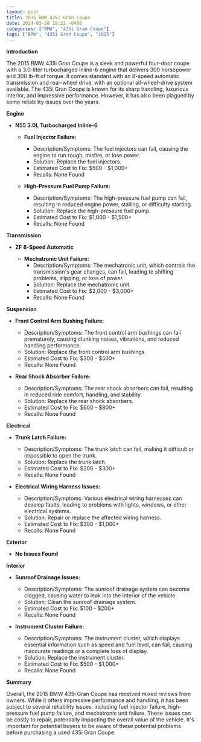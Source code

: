 ```yaml
---
layout: post
title: 2015 BMW 435i Gran Coupe
date: 2024-03-28 19:22 -0400
categories: ["BMW", "435i Gran Coupe"]
tags: ["BMW", "435i Gran Coupe", "2015"]
---
```

**Introduction**

The 2015 BMW 435i Gran Coupe is a sleek and powerful four-door coupe with a 3.0-liter turbocharged inline-6 engine that delivers 300 horsepower and 300 lb-ft of torque. It comes standard with an 8-speed automatic transmission and rear-wheel drive, with an optional all-wheel-drive system available. The 435i Gran Coupe is known for its sharp handling, luxurious interior, and impressive performance. However, it has also been plagued by some reliability issues over the years.

**Engine**

* **N55 3.0L Turbocharged Inline-6**

  * **Fuel Injector Failure:**
    * Description/Symptoms: The fuel injectors can fail, causing the engine to run rough, misfire, or lose power.
    * Solution: Replace the fuel injectors.
    * Estimated Cost to Fix: $500 - $1,000+
    * Recalls: None Found

  * **High-Pressure Fuel Pump Failure:**
    * Description/Symptoms: The high-pressure fuel pump can fail, resulting in reduced engine power, stalling, or difficulty starting.
    * Solution: Replace the high-pressure fuel pump.
    * Estimated Cost to Fix: $1,000 - $1,500+
    * Recalls: None Found

**Transmission**

* **ZF 8-Speed Automatic**

  * **Mechatronic Unit Failure:**
    * Description/Symptoms: The mechatronic unit, which controls the transmission's gear changes, can fail, leading to shifting problems, slipping, or loss of power.
    * Solution: Replace the mechatronic unit.
    * Estimated Cost to Fix: $2,000 - $3,000+
    * Recalls: None Found

**Suspension**

* **Front Control Arm Bushing Failure:**
    * Description/Symptoms: The front control arm bushings can fail prematurely, causing clunking noises, vibrations, and reduced handling performance.
    * Solution: Replace the front control arm bushings.
    * Estimated Cost to Fix: $300 - $500+
    * Recalls: None Found

* **Rear Shock Absorber Failure:**
    * Description/Symptoms: The rear shock absorbers can fail, resulting in reduced ride comfort, handling, and stability.
    * Solution: Replace the rear shock absorbers.
    * Estimated Cost to Fix: $600 - $800+
    * Recalls: None Found

**Electrical**

* **Trunk Latch Failure:**
    * Description/Symptoms: The trunk latch can fail, making it difficult or impossible to open the trunk.
    * Solution: Replace the trunk latch.
    * Estimated Cost to Fix: $200 - $300+
    * Recalls: None Found

* **Electrical Wiring Harness Issues:**
    * Description/Symptoms: Various electrical wiring harnesses can develop faults, leading to problems with lights, windows, or other electrical systems.
    * Solution: Repair or replace the affected wiring harness.
    * Estimated Cost to Fix: $300 - $1,000+
    * Recalls: None Found

**Exterior**

* **No Issues Found**

**Interior**

* **Sunroof Drainage Issues:**
    * Description/Symptoms: The sunroof drainage system can become clogged, causing water to leak into the interior of the vehicle.
    * Solution: Clean the sunroof drainage system.
    * Estimated Cost to Fix: $100 - $200+
    * Recalls: None Found

* **Instrument Cluster Failure:**
    * Description/Symptoms: The instrument cluster, which displays essential information such as speed and fuel level, can fail, causing inaccurate readings or a complete loss of display.
    * Solution: Replace the instrument cluster.
    * Estimated Cost to Fix: $500 - $1,000+
    * Recalls: None Found

**Summary**

Overall, the 2015 BMW 435i Gran Coupe has received mixed reviews from owners. While it offers impressive performance and handling, it has been subject to several reliability issues, including fuel injector failure, high-pressure fuel pump failure, and mechatronic unit failure. These issues can be costly to repair, potentially impacting the overall value of the vehicle. It's important for potential buyers to be aware of these potential problems before purchasing a used 435i Gran Coupe.
